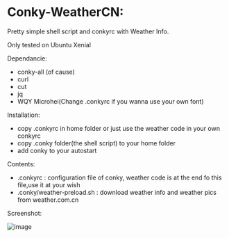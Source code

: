 # Conky-WeatherCN:
Pretty simple shell script and conkyrc with Weather Info.

Only tested on Ubuntu Xenial

Dependancie:
 - conky-all (of cause)
 - curl
 - cut
 - jq
 - WQY Microhei(Change .conkyrc if you wanna use your own font)

Installation:
 - copy .conkyrc in home folder or just use the weather code in your own conkyrc
 - copy .conky folder(the shell script) to your home folder
 - add conky to your autostart

Contents:
 - .conkyrc : configuration file of conky, weather code is at the end fo this file,use it at your wish
 - .conky/weather-preload.sh : download weather info and weather pics from weather.com.cn

Screenshot:


![image](https://github.com/jimmygc/Conky-CNweather/raw/master/screen-shot.png)

